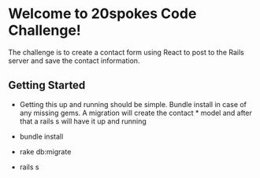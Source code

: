 # Welcome to 20spokes Code Challenge!

The challenge is to create a contact form using React to post to the Rails server and save the contact information.

## Getting Started
* Getting this up and running should be simple. Bundle install in case of any missing gems. A migration will create the contact * model and after that a rails s will have it up and running

* bundle install
* rake db:migrate
* rails s 

